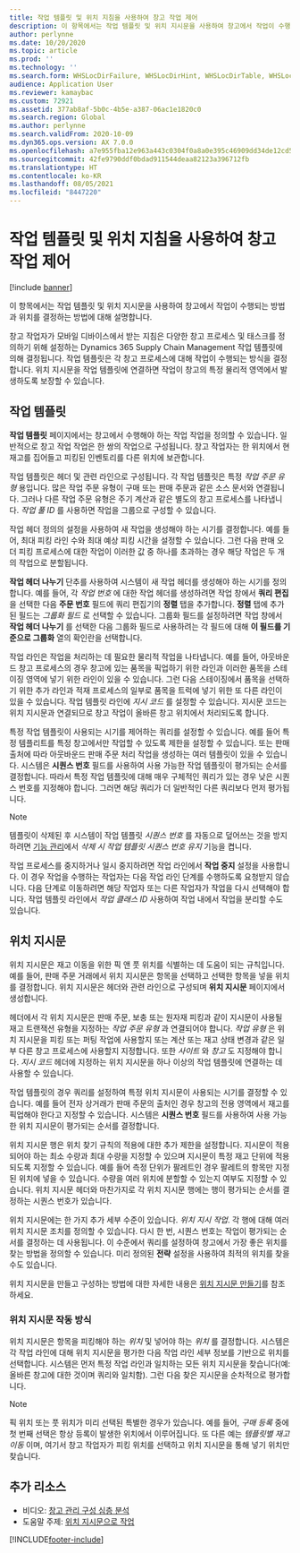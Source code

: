 ```yaml
---
title: 작업 템플릿 및 위치 지침을 사용하여 창고 작업 제어
description: 이 항목에서는 작업 템플릿 및 위치 지시문을 사용하여 창고에서 작업이 수행되는 방법과 위치를 결정하는 방법에 대해 설명합니다.
author: perlynne
ms.date: 10/20/2020
ms.topic: article
ms.prod: ''
ms.technology: ''
ms.search.form: WHSLocDirFailure, WHSLocDirHint, WHSLocDirTable, WHSLocDirTableUOM, WHSRFMenuItem, WHSWork, WHSWorkClass, WHSWorkPool, WHSWorkTemplateTable
audience: Application User
ms.reviewer: kamaybac
ms.custom: 72921
ms.assetid: 377ab8af-5b0c-4b5e-a387-06ac1e1820c0
ms.search.region: Global
ms.author: perlynne
ms.search.validFrom: 2020-10-09
ms.dyn365.ops.version: AX 7.0.0
ms.openlocfilehash: a7e955fba12e963a443c0304f0a8a0e395c46909dd34de12cd51fa9788491786
ms.sourcegitcommit: 42fe9790ddf0bdad911544deaa82123a396712fb
ms.translationtype: HT
ms.contentlocale: ko-KR
ms.lasthandoff: 08/05/2021
ms.locfileid: "8447220"
---
```

# <a name="control-warehouse-work-by-using-work-templates-and-location-directives"></a>작업 템플릿 및 위치 지침을 사용하여 창고 작업 제어

[!include [banner](../includes/banner.md)]

이 항목에서는 작업 템플릿 및 위치 지시문을 사용하여 창고에서 작업이 수행되는 방법과 위치를 결정하는 방법에 대해 설명합니다.

창고 작업자가 모바일 디바이스에서 받는 지침은 다양한 창고 프로세스 및 태스크를 정의하기 위해 설정하는 Dynamics 365 Supply Chain Management 작업 템플릿에 의해 결정됩니다. 작업 템플릿은 각 창고 프로세스에 대해 작업이 수행되는 방식을 결정합니다. 위치 지시문을 작업 템플릿에 연결하면 작업이 창고의 특정 물리적 영역에서 발생하도록 보장할 수 있습니다.

## <a name="work-templates"></a>작업 템플릿

**작업 템플릿** 페이지에서는 창고에서 수행해야 하는 작업 작업을 정의할 수 있습니다. 일반적으로 창고 작업 작업은 한 쌍의 작업으로 구성됩니다. 창고 작업자는 한 위치에서 현 재고를 집어들고 피킹된 인벤토리를 다른 위치에 보관합니다. 

작업 템플릿은 헤더 및 관련 라인으로 구성됩니다. 각 작업 템플릿은 특정 *작업 주문 유형* 용입니다. 많은 작업 주문 유형이 구매 또는 판매 주문과 같은 소스 문서와 연결됩니다. 그러나 다른 작업 주문 유형은 주기 계산과 같은 별도의 창고 프로세스를 나타냅니다. *작업 풀 ID* 를 사용하면 작업을 그룹으로 구성할 수 있습니다. 

작업 헤더 정의의 설정을 사용하여 새 작업을 생성해야 하는 시기를 결정합니다. 예를 들어, 최대 피킹 라인 수와 최대 예상 피킹 시간을 설정할 수 있습니다. 그런 다음 판매 오더 피킹 프로세스에 대한 작업이 이러한 값 중 하나를 초과하는 경우 해당 작업은 두 개의 작업으로 분할됩니다.

**작업 헤더 나누기** 단추를 사용하여 시스템이 새 작업 헤더를 생성해야 하는 시기를 정의합니다. 예를 들어, 각 _작업 번호_ 에 대한 작업 헤더를 생성하려면 작업 창에서 **쿼리 편집** 을 선택한 다음 **주문 번호** 필드에 쿼리 편집기의 **정렬** 탭을 추가합니다. **정렬** 탭에 추가된 필드는 *그룹화 필드* 로 선택할 수 있습니다. 그룹화 필드를 설정하려면 작업 창에서 **작업 헤더 나누기** 를 선택한 다음 그룹화 필드로 사용하려는 각 필드에 대해 **이 필드를 기준으로 그룹화** 열의 확인란을 선택합니다.

작업 라인은 작업을 처리하는 데 필요한 물리적 작업을 나타냅니다. 예를 들어, 아웃바운드 창고 프로세스의 경우 창고에 있는 품목을 픽업하기 위한 라인과 이러한 품목을 스테이징 영역에 넣기 위한 라인이 있을 수 있습니다. 그런 다음 스테이징에서 품목을 선택하기 위한 추가 라인과 적재 프로세스의 일부로 품목을 트럭에 넣기 위한 또 다른 라인이 있을 수 있습니다. 작업 템플릿 라인에 *지시 코드* 를 설정할 수 있습니다. 지시문 코드는 위치 지시문과 연결되므로 창고 작업이 올바른 창고 위치에서 처리되도록 합니다.

특정 작업 템플릿이 사용되는 시기를 제어하는 쿼리를 설정할 수 있습니다. 예를 들어 특정 템플리트를 특정 창고에서만 작업할 수 있도록 제한을 설정할 수 있습니다. 또는 판매 출처에 따라 아웃바운드 판매 주문 처리 작업을 생성하는 여러 템플릿이 있을 수 있습니다. 시스템은 **시퀀스 번호** 필드를 사용하여 사용 가능한 작업 템플릿이 평가되는 순서를 결정합니다. 따라서 특정 작업 템플릿에 대해 매우 구체적인 쿼리가 있는 경우 낮은 시퀀스 번호를 지정해야 합니다. 그러면 해당 쿼리가 더 일반적인 다른 쿼리보다 먼저 평가됩니다.

> [!NOTE]
> 템플릿이 삭제된 후 시스템이 작업 템플릿 *시퀀스 번호* 를 자동으로 덮어쓰는 것을 방지하려면 [기능 관리](../../fin-ops-core/fin-ops/get-started/feature-management/feature-management-overview.md)에서 *삭제 시 작업 템플릿 시퀀스 번호 유지* 기능을 켭니다.

작업 프로세스를 중지하거나 일시 중지하려면 작업 라인에서 **작업 중지** 설정을 사용합니다. 이 경우 작업을 수행하는 작업자는 다음 작업 라인 단계를 수행하도록 요청받지 않습니다. 다음 단계로 이동하려면 해당 작업자 또는 다른 작업자가 작업을 다시 선택해야 합니다. 작업 템플릿 라인에서 *작업 클래스 ID* 사용하여 작업 내에서 작업을 분리할 수도 있습니다.

## <a name="location-directives"></a>위치 지시문

위치 지시문은 재고 이동을 위한 픽 앤 풋 위치를 식별하는 데 도움이 되는 규칙입니다. 예를 들어, 판매 주문 거래에서 위치 지시문은 항목을 선택하고 선택한 항목을 넣을 위치를 결정합니다. 위치 지시문은 헤더와 관련 라인으로 구성되며 **위치 지시문** 페이지에서 생성합니다.

헤더에서 각 위치 지시문은 판매 주문, 보충 또는 원자재 피킹과 같이 지시문이 사용될 재고 트랜잭션 유형을 지정하는 *작업 주문 유형* 과 연결되어야 합니다. *작업 유형* 은 위치 지시문을 피킹 또는 퍼팅 작업에 사용할지 또는 계산 또는 재고 상태 변경과 같은 일부 다른 창고 프로세스에 사용할지 지정합니다. 또한 *사이트* 와 *창고* 도 지정해야 합니다. *지시 코드* 헤더에 지정하는 위치 지시문을 하나 이상의 작업 템플릿에 연결하는 데 사용할 수 있습니다. 

작업 템플릿의 경우 쿼리를 설정하여 특정 위치 지시문이 사용되는 시기를 결정할 수 있습니다. 예를 들어 전자 상거래가 판매 주문의 출처인 경우 창고의 전용 영역에서 재고를 픽업해야 한다고 지정할 수 있습니다. 시스템은 **시퀀스 번호** 필드를 사용하여 사용 가능한 위치 지시문이 평가되는 순서를 결정합니다.

위치 지시문 행은 위치 찾기 규칙의 적용에 대한 추가 제한을 설정합니다. 지시문이 적용되어야 하는 최소 수량과 최대 수량을 지정할 수 있으며 지시문이 특정 재고 단위에 적용되도록 지정할 수 있습니다. 예를 들어 측정 단위가 팔레트인 경우 팔레트의 항목만 지정된 위치에 넣을 수 있습니다. 수량을 여러 위치에 분할할 수 있는지 여부도 지정할 수 있습니다. 위치 지시문 헤더와 마찬가지로 각 위치 지시문 행에는 행이 평가되는 순서를 결정하는 시퀀스 번호가 있습니다.

위치 지시문에는 한 가지 추가 세부 수준이 있습니다. *위치 지시 작업*. 각 행에 대해 여러 위치 지시문 조치를 정의할 수 있습니다. 다시 한 번, 시퀀스 번호는 작업이 평가되는 순서를 결정하는 데 사용됩니다. 이 수준에서 쿼리를 설정하여 창고에서 가장 좋은 위치를 찾는 방법을 정의할 수 있습니다. 미리 정의된 **전략** 설정을 사용하여 최적의 위치를 찾을 수도 있습니다.

위치 지시문을 만들고 구성하는 방법에 대한 자세한 내용은 [위치 지시문 만들기](create-location-directive.md)를 참조하세요.

### <a name="how-location-directives-work"></a>위치 지시문 작동 방식

위치 지시문은 항목을 피킹해야 하는 *위치* 및 넣어야 하는 *위치* 를 결정합니다. 시스템은 각 작업 라인에 대해 위치 지시문을 평가한 다음 작업 라인 세부 정보를 기반으로 위치를 선택합니다. 시스템은 먼저 특정 작업 라인과 일치하는 모든 위치 지시문을 찾습니다(예: 올바른 창고에 대한 것이며 쿼리와 일치함). 그런 다음 찾은 지시문을 순차적으로 평가합니다.

> [!NOTE]
> 픽 위치 또는 풋 위치가 미리 선택된 특별한 경우가 있습니다. 예를 들어, _구매 등록_ 중에 첫 번째 선택은 항상 등록이 발생한 위치에서 이루어집니다. 또 다른 예는 *템플릿별 재고 이동* 이며, 여기서 창고 작업자가 피킹 위치를 선택하고 위치 지시문을 통해 넣기 위치만 찾습니다.

## <a name="additional-resources"></a>추가 리소스

- 비디오: [창고 관리 구성 심층 분석](https://community.dynamics.com/365/b/techtalks/posts/warehouse-management-configuration-deep-dive-october-14-2020)
- 도움말 주제: [위치 지시문으로 작업](create-location-directive.md)


[!INCLUDE[footer-include](../../includes/footer-banner.md)]